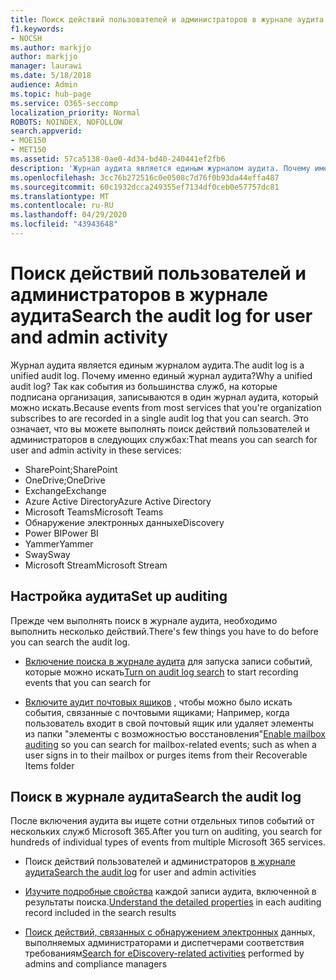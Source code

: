 ```yaml
---
title: Поиск действий пользователей и администраторов в журнале аудита
f1.keywords:
- NOCSH
ms.author: markjjo
author: markjjo
manager: laurawi
ms.date: 5/18/2018
audience: Admin
ms.topic: hub-page
ms.service: O365-seccomp
localization_priority: Normal
ROBOTS: NOINDEX, NOFOLLOW
search.appverid:
- MOE150
- MET150
ms.assetid: 57ca5138-0ae0-4d34-bd40-240441ef2fb6
description: 'Журнал аудита является единым журналом аудита. Почему именно единый журнал аудита? Поскольку события из большинства служб, на которые подписана ваша организация, записываются в один журнал аудита, который можно искать. Это означает, что вы можете выполнять поиск действий пользователей и администраторов в следующих службах:'
ms.openlocfilehash: 3cc76b272516c0e0508c7d76f0b93da44effa487
ms.sourcegitcommit: 60c1932dcca249355ef7134df0ceb0e57757dc81
ms.translationtype: MT
ms.contentlocale: ru-RU
ms.lasthandoff: 04/29/2020
ms.locfileid: "43943648"
---
```

# <a name="search-the-audit-log-for-user-and-admin-activity"></a><span data-ttu-id="25d00-106">Поиск действий пользователей и администраторов в журнале аудита</span><span class="sxs-lookup"><span data-stu-id="25d00-106">Search the audit log for user and admin activity</span></span>

<span data-ttu-id="25d00-107">Журнал аудита является единым журналом аудита.</span><span class="sxs-lookup"><span data-stu-id="25d00-107">The audit log is a unified audit log.</span></span> <span data-ttu-id="25d00-108">Почему именно единый журнал аудита?</span><span class="sxs-lookup"><span data-stu-id="25d00-108">Why a unified audit log?</span></span> <span data-ttu-id="25d00-109">Так как события из большинства служб, на которые подписана организация, записываются в один журнал аудита, который можно искать.</span><span class="sxs-lookup"><span data-stu-id="25d00-109">Because events from most services that you're organization subscribes to are recorded in a single audit log that you can search.</span></span> <span data-ttu-id="25d00-110">Это означает, что вы можете выполнять поиск действий пользователей и администраторов в следующих службах:</span><span class="sxs-lookup"><span data-stu-id="25d00-110">That means you can search for user and admin activity in these services:</span></span> 
  
- <span data-ttu-id="25d00-111">SharePoint;</span><span class="sxs-lookup"><span data-stu-id="25d00-111">SharePoint</span></span>
- <span data-ttu-id="25d00-112">OneDrive;</span><span class="sxs-lookup"><span data-stu-id="25d00-112">OneDrive</span></span>
- <span data-ttu-id="25d00-113">Exchange</span><span class="sxs-lookup"><span data-stu-id="25d00-113">Exchange</span></span>
- <span data-ttu-id="25d00-114">Azure Active Directory</span><span class="sxs-lookup"><span data-stu-id="25d00-114">Azure Active Directory</span></span>
- <span data-ttu-id="25d00-115">Microsoft Teams</span><span class="sxs-lookup"><span data-stu-id="25d00-115">Microsoft Teams</span></span>
- <span data-ttu-id="25d00-116">Обнаружение электронных данных</span><span class="sxs-lookup"><span data-stu-id="25d00-116">eDiscovery</span></span>
- <span data-ttu-id="25d00-117">Power BI</span><span class="sxs-lookup"><span data-stu-id="25d00-117">Power BI</span></span>
- <span data-ttu-id="25d00-118">Yammer</span><span class="sxs-lookup"><span data-stu-id="25d00-118">Yammer</span></span>
- <span data-ttu-id="25d00-119">Sway</span><span class="sxs-lookup"><span data-stu-id="25d00-119">Sway</span></span>
- <span data-ttu-id="25d00-120">Microsoft Stream</span><span class="sxs-lookup"><span data-stu-id="25d00-120">Microsoft Stream</span></span>
   
 ## <a name="set-up-auditing"></a><span data-ttu-id="25d00-121">Настройка аудита</span><span class="sxs-lookup"><span data-stu-id="25d00-121">Set up auditing</span></span>
  
<span data-ttu-id="25d00-122">Прежде чем выполнять поиск в журнале аудита, необходимо выполнить несколько действий.</span><span class="sxs-lookup"><span data-stu-id="25d00-122">There's few things you have to do before you can search the audit log.</span></span>
  
- <span data-ttu-id="25d00-123">[Включение поиска в журнале аудита](turn-audit-log-search-on-or-off.md) для запуска записи событий, которые можно искать</span><span class="sxs-lookup"><span data-stu-id="25d00-123">[Turn on audit log search](turn-audit-log-search-on-or-off.md) to start recording events that you can search for</span></span> 
    
- <span data-ttu-id="25d00-124">[Включите аудит почтовых ящиков](enable-mailbox-auditing.md) , чтобы можно было искать события, связанные с почтовыми ящиками; Например, когда пользователь входит в свой почтовый ящик или удаляет элементы из папки "элементы с возможностью восстановления"</span><span class="sxs-lookup"><span data-stu-id="25d00-124">[Enable mailbox auditing](enable-mailbox-auditing.md) so you can search for mailbox-related events; such as when a user signs in to their mailbox or purges items from their Recoverable Items folder</span></span> 
    
 ## <a name="search-the-audit-log"></a><span data-ttu-id="25d00-125">Поиск в журнале аудита</span><span class="sxs-lookup"><span data-stu-id="25d00-125">Search the audit log</span></span>
  
<span data-ttu-id="25d00-126">После включения аудита вы ищете сотни отдельных типов событий от нескольких служб Microsoft 365.</span><span class="sxs-lookup"><span data-stu-id="25d00-126">After you turn on auditing, you search for hundreds of individual types of events from multiple Microsoft 365 services.</span></span>
  
- <span data-ttu-id="25d00-127">Поиск действий пользователей и администраторов [в журнале аудита](search-the-audit-log-in-security-and-compliance.md)</span><span class="sxs-lookup"><span data-stu-id="25d00-127">[Search the audit log](search-the-audit-log-in-security-and-compliance.md) for user and admin activities</span></span> 
    
- <span data-ttu-id="25d00-128">[Изучите подробные свойства](detailed-properties-in-the-office-365-audit-log.md) каждой записи аудита, включенной в результаты поиска.</span><span class="sxs-lookup"><span data-stu-id="25d00-128">[Understand the detailed properties](detailed-properties-in-the-office-365-audit-log.md) in each auditing record included in the search results</span></span> 
    
- <span data-ttu-id="25d00-129">[Поиск действий, связанных с обнаружением электронных](search-for-ediscovery-activities-in-the-audit-log.md) данных, выполняемых администраторами и диспетчерами соответствия требованиям</span><span class="sxs-lookup"><span data-stu-id="25d00-129">[Search for eDiscovery-related activities](search-for-ediscovery-activities-in-the-audit-log.md) performed by admins and compliance managers</span></span> 
